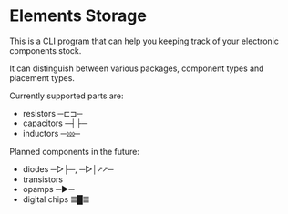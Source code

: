 # Elements Storage
This is a CLI program that can help you keeping track of your electronic components stock.

It can distinguish between various packages, component types and placement types.

Currently supported parts are:
- resistors ─⊏⊐─
- capacitors ─┤├─
- inductors ─⅏─

Planned components in the future:
- diodes ─▷├─, ─▷│⭧⭧─
- transistors
- opamps ─▶─
- digital chips 𝍤█𝍤

